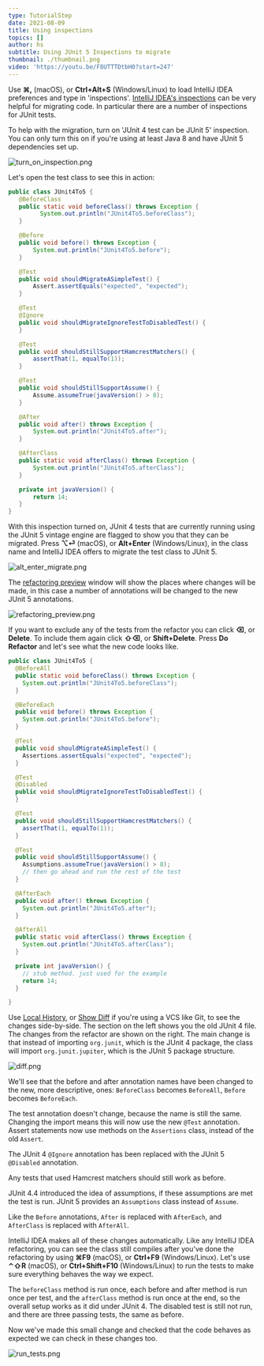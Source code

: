 ```yaml
---
type: TutorialStep
date: 2021-08-09
title: Using inspections
topics: []
author: hs
subtitle: Using JUnit 5 Inspections to migrate
thumbnail: ./thumbnail.png
video: 'https://youtu.be/F8UTTTDtbH0?start=247'
---
```


Use **⌘,** (macOS), or **Ctrl+Alt+S** (Windows/Linux) to load IntelliJ IDEA preferences and type in 'inspections'. [IntelliJ IDEA's inspections](https://www.jetbrains.com/help/idea/code-inspection.html#access-inspections-and-settings) can be very helpful for migrating code. In particular there are a number of inspections for JUnit tests.

To help with the migration, turn on 'JUnit 4 test can be JUnit 5' inspection.  You can only turn this on if you're using at least Java 8 and have JUnit 5 dependencies set up.

![turn_on_inspection.png](turn_on_inspection.png)

Let's open the test class to see this in action:

```java
public class JUnit4To5 {
   @BeforeClass
   public static void beforeClass() throws Exception {
         System.out.println("JUnit4To5.beforeClass");
   }

   @Before
   public void before() throws Exception {
       System.out.println("JUnit4To5.before");
   }

   @Test
   public void shouldMigrateASimpleTest() {
       Assert.assertEquals("expected", "expected");
   }

   @Test
   @Ignore
   public void shouldMigrateIgnoreTestToDisabledTest() {
   }

   @Test
   public void shouldStillSupportHamcrestMatchers() {
       assertThat(1, equalTo(1));
   }

   @Test
   public void shouldStillSupportAssume() {
       Assume.assumeTrue(javaVersion() > 8);
   }

   @After
   public void after() throws Exception {
       System.out.println("JUnit4To5.after");
   }

   @AfterClass
   public static void afterClass() throws Exception {
       System.out.println("JUnit4To5.afterClass");
   }

   private int javaVersion() {
       return 14;
   }
}
```

With this inspection turned on, JUnit 4 tests that are currently running using the JUnit 5 vintage engine are flagged to show you that they can be migrated. Press **⌥⏎** (macOS), or **Alt+Enter** (Windows/Linux), in the class name and IntelliJ IDEA offers to migrate the test class to JUnit 5.

![alt_enter_migrate.png](alt_enter_migrate.png)

The [refactoring preview](https://www.jetbrains.com/help/idea/refactoring-source-code.html#refactoring_preview) window will show the places where changes will be made, in this case a number of annotations will be changed to the new JUnit 5 annotations.

![refactoring_preview.png](refactoring_preview.png)

If you want to exclude any of the tests from the refactor you can click **⌫**, or **Delete**. To include them again click **⇧⌫**, or **Shift+Delete**.   Press **Do Refactor** and let's see what the new code looks like.

```java
public class JUnit4To5 {
  @BeforeAll
  public static void beforeClass() throws Exception {
    System.out.println("JUnit4To5.beforeClass");
  }

  @BeforeEach
  public void before() throws Exception {
    System.out.println("JUnit4To5.before");
  }

  @Test
  public void shouldMigrateASimpleTest() {
    Assertions.assertEquals("expected", "expected");
  }

  @Test
  @Disabled
  public void shouldMigrateIgnoreTestToDisabledTest() {
  }

  @Test
  public void shouldStillSupportHamcrestMatchers() {
    assertThat(1, equalTo(1));
  }

  @Test
  public void shouldStillSupportAssume() {
    Assumptions.assumeTrue(javaVersion() > 8);
    // then go ahead and run the rest of the test
  }

  @AfterEach
  public void after() throws Exception {
    System.out.println("JUnit4To5.after");
  }

  @AfterAll
  public static void afterClass() throws Exception {
    System.out.println("JUnit4To5.afterClass");
  }

  private int javaVersion() {
    // stub method. just used for the example
    return 14;
  }

}
```

Use [Local History](https://www.jetbrains.com/help/idea/local-history.html#view-local-history), or [Show Diff](https://www.jetbrains.com/help/idea/differences-viewer.html) if you're using a VCS like Git, to see the changes side-by-side. The section on the left shows you the old JUnit 4 file. The changes from the refactor are shown on the right. The main change is that instead of importing `org.junit`, which is the JUnit 4 package, the class will import `org.junit.jupiter`, which is the JUnit 5 package structure.

![diff.png](diff.png)

We'll see that the before and after annotation names have been changed to the new, more descriptive, ones: `BeforeClass` becomes `BeforeAll`, `Before` becomes `BeforeEach`.

The test annotation doesn't change, because the name is still the same. Changing the import means this will now use the new `@Test` annotation. Assert statements now use methods on the `Assertions` class, instead of the old `Assert`.

The JUnit 4 `@Ignore` annotation has been replaced with the JUnit 5 `@Disabled` annotation.

Any tests that used Hamcrest matchers should still work as before.

JUnit 4.4 introduced the idea of assumptions, if these assumptions are met the test is run. JUnit 5 provides an `Assumptions` class instead of `Assume`.

Like the `Before` annotations, `After` is replaced with `AfterEach`, and `AfterClass` is replaced with `AfterAll`.

IntelliJ IDEA makes all of these changes automatically. Like any IntelliJ IDEA refactoring, you can see the class still compiles after you've done the refactoring by using **⌘F9** (macOS), or **Ctrl+F9** (Windows/Linux). Let's use **⌃⇧R** (macOS), or **Ctrl+Shift+F10** (Windows/Linux) to run the tests to make sure everything behaves the way we expect.

The `beforeClass` method is run once, each before and after method is run once per test, and the `afterClass` method is run once at the end, so the overall setup works as it did under JUnit 4. The  disabled test is still not run, and there are three passing tests, the same as before.

Now we've made this small change and checked that the code behaves as expected we can check in these changes too. 

![run_tests.png](run_tests.png)
